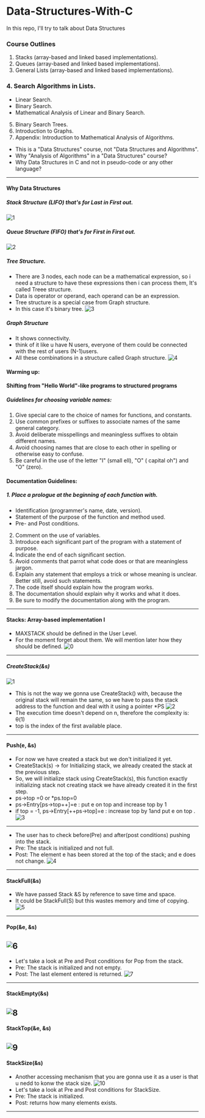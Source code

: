 # Data-Structures-With-C
In this repo, I'll try to talk about Data Structures
### Course Outlines
1. Stacks (array-based and linked based implementations).
2. Queues (array-based and linked based implementations).
3. General Lists (array-based and linked based implementations).
### 4. Search Algorithms in Lists.
   - Linear Search.
   - Binary Search.
   - Mathematical Analysis of Linear and Binary Search.
5. Binary Search Trees.
6. Introduction to Graphs.
7. Appendix: Introduction to Mathematical Analysis of Algorithms.
- This is a "Data Structures" course, not "Data Structures and Algorithms".
- Why "Analysis of Algorithms" in a "Data Structures" course?
- Why Data Structures in C and not in pseudo-code or any other language?

---

#### Why Data Structures
##### Stack Structure (LIFO) that's for Last in First out.
![1](https://github.com/A8N0RMAL/Data-Structures-With-C/assets/119806250/cb7eb037-f22b-4e47-9a7b-4791b294541d)

##### Queue Structure (FIFO) that's for First in First out.
![2](https://github.com/A8N0RMAL/Data-Structures-With-C/assets/119806250/11fa576c-bf93-4fc0-8271-55b8c09705e1)

##### Tree Structure.
- There are 3 nodes, each node can be a mathematical expression, so i need a structure to have these expressions then i can process them, It's called Treee structure.
- Data is operator or operand, each operand can be an expression.
- Tree structure is a special case from Graph structure.
- In this case it's binary tree.
![3](https://github.com/A8N0RMAL/Data-Structures-With-C/assets/119806250/33cd8a13-a1a4-4901-a369-085c3aaef0c1)

##### Graph Structure
- It shows connectivity.
- think of it like u have N users, everyone of them could be connected with the rest of users (N-1)users.
- All these combinations in a structure called Graph structure.
![4](https://github.com/A8N0RMAL/Data-Structures-With-C/assets/119806250/1a0eb7b0-a7ec-4b92-88de-b505da0739ce)

#### Warming up:
#### Shifting from "Hello World"-like programs to structured programs
##### Guidelines for choosing variable names:
1. Give special care to the choice of names for functions, and constants.
2. Use common prefixes or suffixes to associate names of the same general category.
3. Avoid deliberate misspellings and meaningless suffixes to obtain different names.
4. Avoid choosing names that are close to each other in spelling or otherwise easy to confuse.
5. Be careful in the use of the letter "I" (small ell), "O" ( capital oh") and "O" (zero).

#### Documentation Guidelines:
##### 1. Place a prologue at the beginning of each function with.
   - Identification (programmer's name, date, version).
   - Statement of the purpose of the function and method used.
   - Pre- and Post conditions.
2. Comment on the use of variables.
3. Introduce each significant part of the program with a statement of purpose.
4. Indicate the end of each significant section.
5. Avoid comments that parrot what code does or that are meaningless jargon.
6. Explain any statement that employs a trick or whose meaning is unclear. Better still, avoid such statements.
7. The code itself should explain how the program works.
8. The documentation should explain why it works and what it does.
9. Be sure to modify the documentation along with the program.

---

#### Stacks: Array-based implementation I
- MAXSTACK should be defined in the User Level.
- For the moment forget about them. We will
mention later how they should be defined.
![0](https://github.com/A8N0RMAL/Data-Structures-With-C/assets/119806250/0837b60c-01e6-49d1-a1bf-38df256e3d09)
---
##### CreateStack(&s)
![1](https://github.com/A8N0RMAL/Data-Structures-With-C/assets/119806250/ffde05fd-a1b1-443b-8fa6-20c2c2edf0f4)
- This is not the way we gonna use CreateStack() with, because the original stack will remain the same, so we have to pass the stack address to the function and deal with it using a pointer *PS
![2](https://github.com/A8N0RMAL/Data-Structures-With-C/assets/119806250/355d6dd2-bf65-42ac-8dd5-47977dd3d03d)
- The execution time doesn't depend on n, therefore the complexity is: θ(1)
- top is the index of the first available place.
---
#### Push(e, &s)
- For now we have created a stack but we don't initialized it yet.
- CreateStack(s) -> for Initializing stack, we already created the stack at the previous step.
- So, we will initialize stack using CreateStack(s), this function exactly initializing stack not creating stack we have already created it in the first step.
- ps->top =0 or *ps.top=0
- ps->Entry[ps->top++]=e : put e on top and increase top by 1
- if top = -1, ps->Entry[++ps->top]=e : increase top by 1and put e on top .
![3](https://github.com/A8N0RMAL/Data-Structures-With-C/assets/119806250/772b56ef-dda6-4cfb-bd83-b2b2fa607ea2)
---
- The user has to check before(Pre) and after(post conditions) pushing into the stack.
- Pre: The stack is initialized and not full.
- Post: The element e has been stored at the top of the stack; and e does not change.
![4](https://github.com/A8N0RMAL/Data-Structures-With-C/assets/119806250/9c027ebe-237e-490d-acc6-e9fb9c1394a0)
---
#### StackFull(&s)
- We have passed Stack &S by reference to save time and space.
- It could be StackFull(S) but this wastes memory and time of copying.
![5](https://github.com/A8N0RMAL/Data-Structures-With-C/assets/119806250/16ee2d36-08dd-4bd6-bca9-3f2bfd1e7310)
---
#### Pop(&e, &s)
![6](https://github.com/A8N0RMAL/Data-Structures-With-C/assets/119806250/da4a775d-10d8-4ed6-8bd8-0acc1c770e3b)
---
- Let's take a look at Pre and Post conditions for Pop from the stack.
- Pre: The stack is initialized and not empty.
- Post: The last element entered is returned.
![7](https://github.com/A8N0RMAL/Data-Structures-With-C/assets/119806250/ab2543a2-b4f9-4d1b-9ce4-b524c51abf09)
---
#### StackEmpty(&s)
![8](https://github.com/A8N0RMAL/Data-Structures-With-C/assets/119806250/18220e85-7ec9-4afa-92dc-3d24fa68e3cc)
---
#### StackTop(&e, &s)
![9](https://github.com/A8N0RMAL/Data-Structures-With-C/assets/119806250/37a3434b-fc1a-4731-8b1f-c2af663d7675)
---
#### StackSize(&s)
- Another accessing mechanism that you are gonna use it as a user is that u nedd to konw the stack size.
![10](https://github.com/A8N0RMAL/Data-Structures-With-C/assets/119806250/24e4d6b2-5d6c-4fc3-b9a5-209ce4e07d64)
- Let's take a look at Pre and Post conditions for StackSize.
- Pre: The stack is initialized.
- Post: returns how many elements exists.
---
